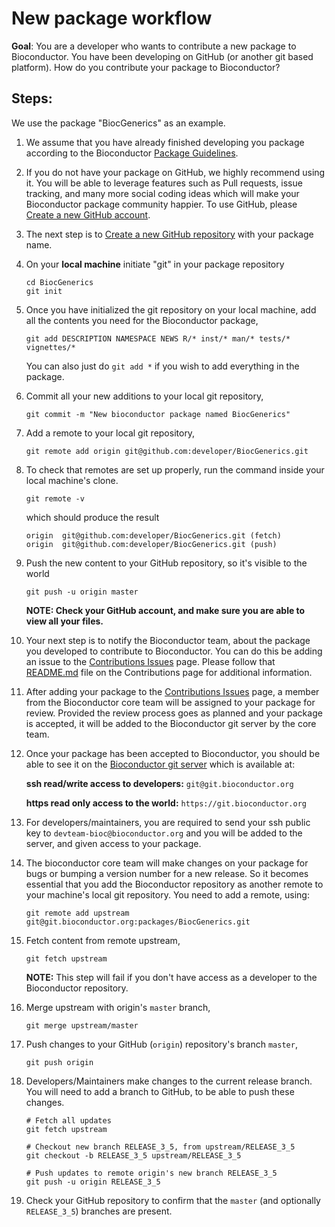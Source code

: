# New package workflow

**Goal**: You are a developer who wants to contribute a new package to Bioconductor. You have been developing on GitHub (or another git based platform). How do you contribute your package to Bioconductor?

## Steps:

We use the package "BiocGenerics" as an example.

1. We assume that you have already finished developing you package according to the Bioconductor [Package Guidelines][].

1. If you do not have your package on GitHub, we highly recommend using it. You will be able to leverage features such as Pull requests, issue tracking, and many more social coding ideas which will make your Bioconductor package community happier. To use GitHub, please [Create a new GitHub account][].

1. The next step is to [Create a new GitHub repository][] with your package name.

1.  On your **local machine** initiate "git" in your package repository

    ```
    cd BiocGenerics
    git init
    ```

1. Once you have initialized the git repository on your local machine, add all the contents you need for the Bioconductor package,

    ```
    git add DESCRIPTION NAMESPACE NEWS R/* inst/* man/* tests/* vignettes/*
    ```

    You can also just do `git add *` if you wish to add everything in the package.

1. Commit all your new additions to your local git repository,

    ```
    git commit -m "New bioconductor package named BiocGenerics"
    ```

1.  Add a remote to your local git repository,

    `git remote add origin git@github.com:developer/BiocGenerics.git`

2.  To check that remotes are set up properly, run the command inside your local machine's clone.

    `git remote -v`

    which should produce the result

    ```
    origin  git@github.com:developer/BiocGenerics.git (fetch)
    origin  git@github.com:developer/BiocGenerics.git (push)
    ```

1. Push the new content to your GitHub repository, so it's visible to the world

    `git push -u origin master`

    **NOTE: Check your GitHub account, and make sure you are able to view all your files.**

1. Your next step is to notify the Bioconductor team, about the package you developed to contribute to Bioconductor. You can do this be adding an issue to the [Contributions Issues][] page. Please follow that [README.md][] file on the Contributions page for additional information.

1. After adding your package to the [Contributions Issues][] page, a member from the Bioconductor core team will be assigned to your package for review. Provided the review process goes as planned and your package is accepted, it will be added to the Bioconductor git server by the core team.

1. Once your package has been accepted to Bioconductor, you should be able to see it on the [Bioconductor git server][] which is available at:

    **ssh read/write access to developers:** `git@git.bioconductor.org`

    **https read only access to the world:** `https://git.bioconductor.org`

1. For developers/maintainers, you are required to send your ssh public key to `devteam-bioc@bioconductor.org` and you will be added to the server, and given access to your package.

1. The bioconductor core team will make changes on your package for bugs or bumping a version number for a new release. So it becomes essential that you add the Bioconductor repository as another remote to your machine's local git repository. You need to add a remote, using:

    `git remote add upstream git@git.bioconductor.org:packages/BiocGenerics.git`

1.  Fetch content from remote upstream,

    `git fetch upstream`

    **NOTE:** This step will fail if you don't have access as a developer to the Bioconductor repository.

1.  Merge upstream with origin's `master` branch,

    `git merge upstream/master`

1. Push changes to your GitHub (`origin`) repository's branch `master`,

    `git push origin`

1.  Developers/Maintainers make changes to the current release branch. You will need to add a branch to GitHub, to be able to push these changes.

    ```
    # Fetch all updates
    git fetch upstream

    # Checkout new branch RELEASE_3_5, from upstream/RELEASE_3_5
    git checkout -b RELEASE_3_5 upstream/RELEASE_3_5

    # Push updates to remote origin's new branch RELEASE_3_5
    git push -u origin RELEASE_3_5
    ```

1. Check your GitHub repository to confirm that the `master` (and optionally `RELEASE_3_5`) branches are present.


[README.md]: https://github.com/Bioconductor/Contributions

[Contributions Issues]: https://github.com/Bioconductor/Contributions/issues

[Package Guidelines]: https://www.bioconductor.org/developers/package-guidelines/

[Create a new GitHub account]: https://help.github.com/articles/signing-up-for-a-new-github-account/

[Create a new GitHub repository]: https://help.github.com/articles/create-a-repo/
[Bioconductor git server]: https://git.bioconductor.org
